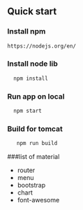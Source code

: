 ## Quick start
### Install npm
  ```html
  https://nodejs.org/en/
  ```
### Install node lib
  ```bash
    npm install
  ```
### Run app on local
  ```bash
    npm start
  ```
### Build for tomcat
 ```bash
    npm run build
 ```  


 ###list of material
 * router
 * menu
 * bootstrap
 * chart
 * font-awesome